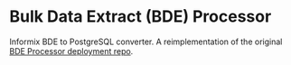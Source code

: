 # Bulk Data Extract (BDE) Processor

Informix BDE to PostgreSQL converter. A reimplementation of the original
[BDE Processor deployment repo](https://github.com/linz/bde-processor-deployment).
